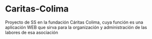 # Caritas-Colima
Proyecto de SS en la fundación Cáritas Colima, cuya función es una aplicación WEB que sirva para la organización y administración de las labores de esa asociación
